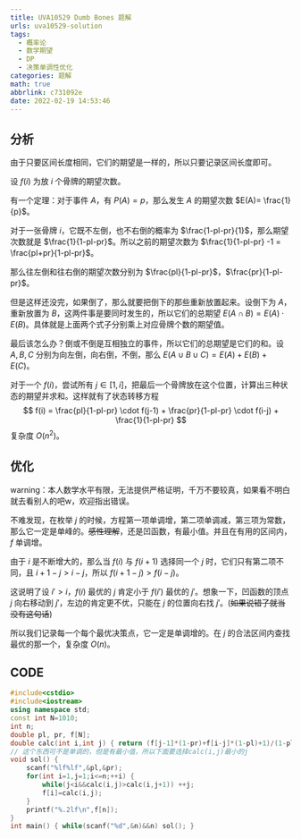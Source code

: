 ```yaml
---
title: UVA10529 Dumb Bones 题解
urls: uva10529-solution
tags:
  - 概率论
  - 数学期望
  - DP
  - 决策单调性优化
categories: 题解
math: true
abbrlink: c731092e
date: 2022-02-19 14:53:46
---
```


## 分析

由于只要区间长度相同，它们的期望是一样的，所以只要记录区间长度即可。

设 $f(i)$ 为放 $i$ 个骨牌的期望次数。

<!--more-->

有一个定理：对于事件 $A$，有 $P(A)=p$，那么发生 $A$ 的期望次数 $E(A)= \frac{1}{p}$。

对于一张骨牌 $i$，它既不左倒，也不右倒的概率为 $\frac{1-pl-pr}{1}$，那么期望次数就是 $\frac{1}{1-pl-pr}$。所以之前的期望次数为 $\frac{1}{1-pl-pr} -1 = \frac{pl+pr}{1-pl-pr}$。

那么往左倒和往右倒的期望次数分别为 $\frac{pl}{1-pl-pr}$，$\frac{pr}{1-pl-pr}$。

但是这样还没完，如果倒了，那么就要把倒下的那些重新放置起来。设倒下为 $A$，重新放置为 $B$，这两件事是要同时发生的，所以它们的总期望 $E(A \cap B) = E(A) \cdot E(B)$。具体就是上面两个式子分别乘上对应骨牌个数的期望值。

最后该怎么办？倒或不倒是互相独立的事件，所以它们的总期望是它们的和。设 $A,B,C$ 分别为向左倒，向右倒，不倒，那么 $E(A \cup B \cup C) = E(A) + E(B) + E(C)$。

对于一个 $f(i)$，尝试所有 $j \in [1,i]$，把最后一个骨牌放在这个位置，计算出三种状态的期望并求和。这样就有了状态转移方程
$$
f(i) = \frac{pl}{1-pl-pr} \cdot f(j-1) + \frac{pr}{1-pl-pr} \cdot f(i-j) + \frac{1}{1-pl-pr}
$$
复杂度 $O(n^2)$。

## 优化

warning：本人数学水平有限，无法提供严格证明，千万不要较真，如果看不明白就去看别人的吧w，欢迎指出错误。

不难发现，在枚举 $j$ 的时候，方程第一项单调增，第二项单调减，第三项为常数，那么它一定是单峰的。~~感性理解~~，还是凹函数，有最小值。并且在有用的区间内，$f$ 单调增。

由于 $i$ 是不断增大的，那么当 $f(i)$ 与 $f(i+1)$ 选择同一个 $j$ 时，它们只有第二项不同，且 $i+1-j>i-j$，所以 $f(i+1-j)>f(i-j)$。

这说明了设 $i' > i$，$f(i)$ 最优的 $j$ 肯定小于 $f(i')$ 最优的 $j'$。想象一下，凹函数的顶点 $j$ 向右移动到 $j'$，左边的肯定更不优，只能在 $j$ 的位置向右找 $j'$。(~~如果说错了就当没有这句话~~)

所以我们记录每一个每个最优决策点，它一定是单调增的。在 $j$ 的合法区间内查找最优的那一个，复杂度 $O(n)$。

## CODE

```cpp
#include<cstdio>
#include<iostream>
using namespace std;
const int N=1010;
int n;
double pl, pr, f[N];
double calc(int i,int j) { return (f[j-1]*(1-pr)+f[i-j]*(1-pl)+1)/(1-pl-pr); }
// 这个东西可不是单调的，但是有最小值，所以下面要选择calc(i,j)最小的j
void sol() {
	scanf("%lf%lf",&pl,&pr);
	for(int i=1,j=1;i<=n;++i) {
		while(j<i&&calc(i,j)>calc(i,j+1)) ++j;
		f[i]=calc(i,j);
	}
	printf("%.2lf\n",f[n]);
}
int main() { while(scanf("%d",&n)&&n) sol(); } 
```

